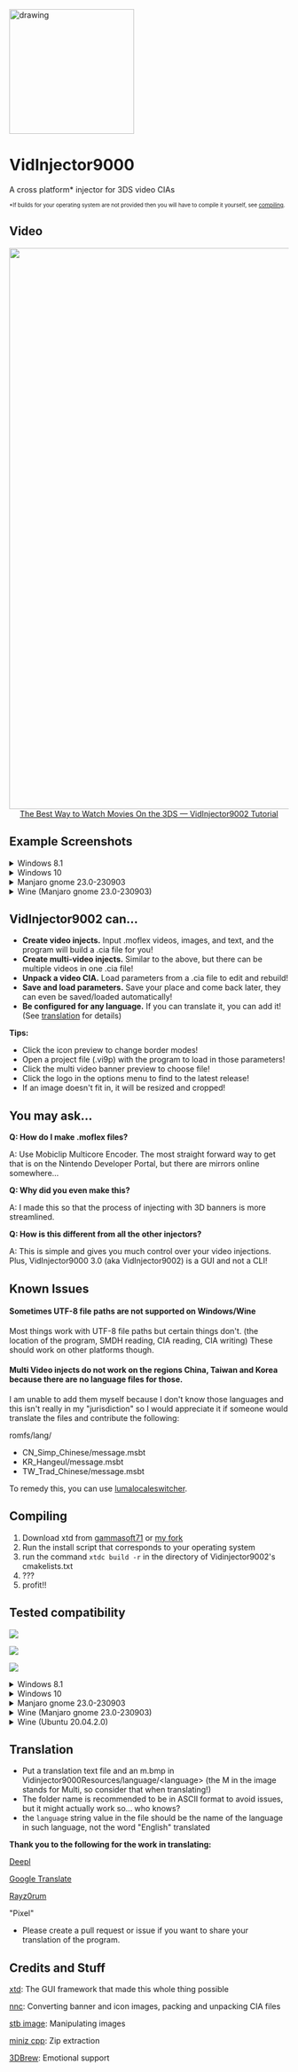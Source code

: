 <img src="https://github.com/FoofooTheGuy/VidInjector9000/assets/32585652/c6dddd9b-dfa7-4560-a7f6-2b478a97b6be" alt="drawing" width="225"/>

# VidInjector9000
A cross platform* injector for 3DS video CIAs

<sup><sup>*If builds for your operating system are not provided then you will have to compile it yourself, see [compiling](https://github.com/FoofooTheGuy/VidInjector9000#compiling).<sup><sup>

Video
---

<html>

<body>
    <p align="center">
        <a href="https://www.youtube.com/watch?v=GAKF2f7rntI">
            <img width="1012" src="https://i.ytimg.com/vi/GAKF2f7rntI/maxresdefault.jpg">
            The Best Way to Watch Movies On the 3DS — VidInjector9002 Tutorial
        </a>
    </p>
</body>
</html>

## Example Screenshots
<details>
<summary>Windows 8.1</summary>

### Light Mode
![light](https://github.com/FoofooTheGuy/VidInjector9000/assets/32585652/2e9f0305-65b4-4183-93a5-22dd2d0705d5)

### Dark Mode
![dark](https://github.com/FoofooTheGuy/VidInjector9000/assets/32585652/7774cb6a-b5f1-458a-8d04-ebce25f92cbf)
</details>

<details>
<summary>Windows 10</summary>

### Light Mode
![win10 white](https://github.com/FoofooTheGuy/VidInjector9000/assets/32585652/b5ebedd1-4dd0-4d8f-8b6e-05e88061efec)

### Dark Mode
![win10 black](https://github.com/FoofooTheGuy/VidInjector9000/assets/32585652/4e95c791-76a6-4e73-859b-37451f861baf)
</details>

<details>
<summary>Manjaro gnome 23.0-230903</summary>

### Light Mode
![manjaro white](https://github.com/FoofooTheGuy/VidInjector9000/assets/32585652/5981cedb-e2a4-4f85-a71f-bdd07d58110a)

### Dark Mode
![manjaro black](https://github.com/FoofooTheGuy/VidInjector9000/assets/32585652/5ddfeda4-86f0-4fbc-b660-4d5821c32fdd)
</details>

<details>
<summary>Wine (Manjaro gnome 23.0-230903)</summary>

### Light Mode
![wine white](https://github.com/FoofooTheGuy/VidInjector9000/assets/32585652/c74ac568-cef4-4ad6-9065-1efd1e8a3566)

### Dark Mode
![wine black](https://github.com/FoofooTheGuy/VidInjector9000/assets/32585652/065a2f42-1040-41e4-a6cd-e4bd06b7edcb)
</details>

VidInjector9002 can...
--

- **Create video injects.** Input .moflex videos, images, and text, and the program will build a .cia file for you!
- **Create multi-video injects.** Similar to the above, but there can be multiple videos in one .cia file!
- **Unpack a video CIA.** Load parameters from a .cia file to edit and rebuild!
- **Save and load parameters.** Save your place and come back later, they can even be saved/loaded automatically!
- **Be configured for any language.** If you can translate it, you can add it! (See [translation](https://github.com/FoofooTheGuy/VidInjector9000#translation) for details)

**Tips:**

- Click the icon preview to change border modes!
- Open a project file (.vi9p) with the program to load in those parameters!
- Click the multi video banner preview to choose file!
- Click the logo in the options menu to find to the latest release!
- If an image doesn't fit in, it will be resized and cropped!

You may ask...
--

**Q: How do I make .moflex files?**

A: Use Mobiclip Multicore Encoder. The most straight forward way to get that is on the Nintendo Developer Portal, but there are mirrors online somewhere...

**Q: Why did you even make this?**

A: I made this so that the process of injecting with 3D banners is more streamlined.

**Q: How is this different from all the other injectors?**

A: This is simple and gives you much control over your video injections. Plus, VidInjector9000 3.0 (aka VidInjector9002) is a GUI and not a CLI!

Known Issues
--
#### Sometimes UTF-8 file paths are not supported on Windows/Wine
Most things work with UTF-8 file paths but certain things don't. (the location of the program, SMDH reading, CIA reading, CIA writing) These should work on other platforms though.

#### Multi Video injects do not work on the regions China, Taiwan and Korea because there are no language files for those.
I am unable to add them myself because I don't know those languages and this isn't really in my "jurisdiction" so I would appreciate it if someone would translate the files and contribute the following:

romfs/lang/
- CN_Simp_Chinese/message.msbt
- KR_Hangeul/message.msbt
- TW_Trad_Chinese/message.msbt

To remedy this, you can use [lumalocaleswitcher](https://github.com/Possum/LumaLocaleSwitcher/releases/latest).

Compiling
--
1. Download xtd from [gammasoft71](https://github.com/gammasoft71/xtd) or [my fork](https://github.com/FoofooTheGuy/xtd)
2. Run the install script that corresponds to your operating system
3. run the command `xtdc build -r` in the directory of Vidinjector9002's cmakelists.txt
4. ???
5. profit!!

Tested compatibility
--
![](https://img.shields.io/badge/Fully%20works%20as%20expected-008000)

![](https://img.shields.io/badge/Some%20functionality%20is%20broken-FFA500)

![](https://img.shields.io/badge/Does%20not%20work-B22222)

<details>
<summary>Windows 8.1</summary>

![](https://img.shields.io/badge/xtd_0.1.1--beta-008000)

![](https://img.shields.io/badge/xtd_nightly-B22222)

Notes: The window is unstable.
</details>

<details>
<summary>Windows 10</summary>

![](https://img.shields.io/badge/xtd_0.1.1--beta-008000)

![](https://img.shields.io/badge/xtd_nightly-008000)

</details>

<details>
<summary>Manjaro gnome 23.0-230903</summary>

![](https://img.shields.io/badge/xtd_0.1.1--beta-FFA500)

Building CIA doesn't work for some reason
</details>

<details>
<summary>Wine (Manjaro gnome 23.0-230903)</summary>

![](https://img.shields.io/badge/xtd_0.1.1--beta-FFA500)

Unicode characters like in Japanese text do not appear on the form.
</details>

<details>
<summary>Wine (Ubuntu 20.04.2.0)</summary>

![](https://img.shields.io/badge/xtd_0.1.1--beta-FFA500)

Unicode characters like in Japanese text do not appear on the form.
</details>

Translation
--
- Put a translation text file and an m.bmp in Vidinjector9000Resources/language/\<language>
(the M in the image stands for Multi, so consider that when translating!)
- The folder name is recommended to be in ASCII format to avoid issues, but it might actually work so... who knows?
- the `language` string value in the file should be the name of the language in such language, not the word "English" translated

**Thank you to the following for the work in translating:**

[Deepl](https://www.deepl.com/translator)

[Google Translate](https://translate.google.com/)

[Rayz0rum](https://github.com/Spider-Sonic)

"Pixel"

- Please create a pull request or issue if you want to share your translation of the program.

Credits and Stuff
--
[xtd](https://github.com/gammasoft71/xtd): The GUI framework that made this whole thing possible

[nnc](https://github.com/MyPasswordIsWeak/nnc): Converting banner and icon images, packing and unpacking CIA files

[stb image](https://github.com/nothings/stb): Manipulating images

[miniz cpp](https://github.com/tfussell/miniz-cpp): Zip extraction

[3DBrew](https://www.3dbrew.org/): Emotional support
